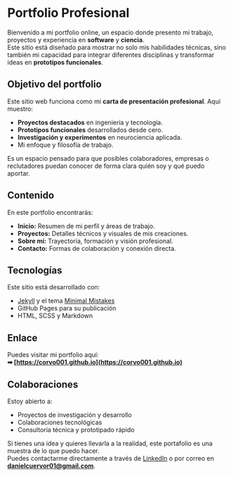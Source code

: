 #  Portfolio Profesional

Bienvenido a mi portfolio online, un espacio donde presento mi trabajo, proyectos y experiencia en  **software** y **ciencia**.  
Este sitio está diseñado para mostrar no solo mis habilidades técnicas, sino también mi capacidad para integrar diferentes disciplinas y transformar ideas en **prototipos funcionales**.

##  Objetivo del portfolio
Este sitio web funciona como mi **carta de presentación profesional**. Aquí muestro:
- **Proyectos destacados** en ingeniería y tecnología.
- **Prototipos funcionales** desarrollados desde cero.
- **Investigación y experimentos** en neurociencia aplicada.
- Mi enfoque y filosofía de trabajo.

Es un espacio pensado para que posibles colaboradores, empresas o reclutadores puedan conocer de forma clara quién soy y qué puedo aportar.

##  Contenido
En este portfolio encontrarás:
- **Inicio:** Resumen de mi perfil y áreas de trabajo.
- **Proyectos:** Detalles técnicos y visuales de mis creaciones.
- **Sobre mí:** Trayectoria, formación y visión profesional.
- **Contacto:** Formas de colaboración y conexión directa.

##  Tecnologías
Este sitio está desarrollado con:
- [Jekyll](https://jekyllrb.com/) y el tema [Minimal Mistakes](https://mmistakes.github.io/minimal-mistakes/)
- GitHub Pages para su publicación
- HTML, SCSS y Markdown

##  Enlace
Puedes visitar mi portfolio aquí:  
**➡ [https://corvo001.github.io](https://corvo001.github.io)**

##  Colaboraciones
Estoy abierto a:
- Proyectos de investigación y desarrollo
- Colaboraciones tecnológicas
- Consultoría técnica y prototipado rápido

Si tienes una idea y quieres llevarla a la realidad, este portafolio es una muestra de lo que puedo hacer.  
Puedes contactarme directamente a través de [LinkedIn](https://www.linkedin.com/in/danielcuervor/) o por correo en **danielcuervor01@gmail.com**.
